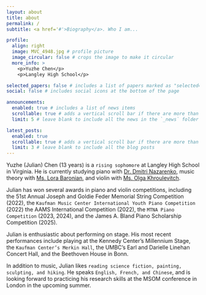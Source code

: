 ```yaml
---
layout: about
title: about
permalink: /
subtitle: <a href='#'>Biography</a>. Who I am...

profile:
  align: right
  image: MVC_4948.jpg # profile picture
  image_circular: false # crops the image to make it circular
  more_info: >
    <p>Yuzhe Chen</p>
    <p>Langley High School</p>

selected_papers: false # includes a list of papers marked as "selected={true}"
social: false # includes social icons at the bottom of the page

announcements:
  enabled: true # includes a list of news items
  scrollable: true # adds a vertical scroll bar if there are more than 3 news items
  limit: 5 # leave blank to include all the news in the `_news` folder

latest_posts:
  enabled: true
  scrollable: true # adds a vertical scroll bar if there are more than 3 new posts items
  limit: 3 # leave blank to include all the blog posts
---
```


Yuzhe (Julian) Chen (13 years) is a `rising sophomore` at Langley High School in Virginia. He is currently studying piano with [Dr. Dmitri Nazarenko](google.com), music theory with [Ms. Lora Baronian](google.com), and violin with [Ms. Olga Khroulevitch](google.com).

Julian has won several awards in piano and violin competitions, including the 51st Annual Joseph and Goldie Feder Memorial String Competition (2022), the `Kaufman Music Center International Youth Piano Competition` (2022) the AAMS International Competition (2022), the `MTNA Piano Competition` (2023, 2024), and the James A. Bland Piano Scholarship Competition (2025).

Julian is enthusiastic about performing on stage. His most recent performances include playing at the Kennedy Center’s Millennium Stage, the `Kaufman Center’s Merkin Hall`, the UMBC’s Earl and Darielle Linehan Concert Hall, and the Beethoven House in Bonn.

In addition to music, Julian likes `reading science fiction, painting, sculpting, and hiking`. He speaks `English, French, and Chinese`, and is looking forward to practicing his research skills at the MSOM conference in London in the upcoming summer. 

